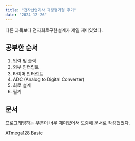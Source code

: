 ```yaml
---
title: "전자산업기사 과정평가형 후기"
date: "2024-12-26"
---
```


다른 과목보다 전자회로구현설계가 제일 재미있었다.

## 공부한 순서

1. 입력 및 출력
2. 외부 인터럽트
3. 타이머 인터럽트
4. ADC (Analog to Digital Converter)
5. 회로 설계
6. 필기

## 문서

프로그래밍하는 부분이 너무 재미있어서 도중에 문서로 작성했었다.

[ATmega128 Basic](https://devdoci.gitbook.io/basic-atmega128)
